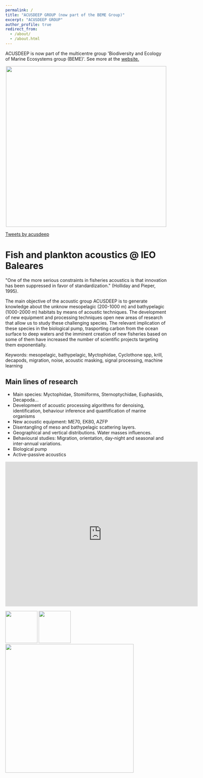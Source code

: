 ```yaml
---
permalink: /
title: "ACUSDEEP GROUP (now part of the BEME Group)"
excerpt: "ACUSDEEP GROUP"
author_profile: true
redirect_from: 
  - /about/
  - /about.html
---
```

ACUSDEEP is now part of the multicentre group 'Biodiversity and Ecology of Marine Ecosystems group (BEME)'. See more at the [website.](https://bemegroup.github.io/BEME/)


  <img src="images/centro-oceanografico-baleares-definicion-grupo-investigacion-acusdeep.jpg" style="display:block; margin-left: auto; margin-right: auto" height="500" width="500"/> 

<a class="twitter-timeline" href="https://twitter.com/acusdeep?ref_src=twsrc%5Etfw">Tweets by acusdeep</a> <script async src="https://platform.twitter.com/widgets.js" charset="utf-8"></script>


# Fish and plankton acoustics @ IEO Baleares


"One of the more serious constraints in fisheries acoustics is that innovation has been suppressed in favor of standardization." (Holliday and Pieper, 1995).

The main objective of the acoustic group ACUSDEEP is to generate knowledge about the unknow mesopelagic (200-1000 m) and bathypelagic (1000-2000 m)  habitats by means of acoustic techniques. The development of new equipment and processing techniques open new areas of research that allow us to study these challenging species. The relevant implication of these species in the biological pump, trasporting carbon from the ocean surface to deep waters and the imminent creation of new fisheries based on some of them have increased the number of scientific projects targeting them exponentially. 

Keywords: mesopelagic, bathypelagic, Myctophidae, Cyclothone spp, krill, decapods, migration, noise, acoustic masking, signal processing, machine learning


## Main lines of research

  * Main species: Myctophidae, Stomiiforms, Sternoptychidae, Euphasiids, Decapoda...
  * Development of acoustic processing algorithms for denoising, identification, behaviour inference and quantification of marine           organisms
  * New acoustic equipment: ME70, EK80, AZFP
  * Disentangling of meso and bathypelagic scattering layers.
  * Geographical and vertical distributions. Water masses influences.
  * Behavioural studies: Migration, orientation, day-night and seasonal and inter-annual variations.
  * Biological pump
  * Active-passive acoustics



<p>
  <iframe src="https://www.google.com/maps/embed?pb=!1m14!1m8!1m3!1d12305.224055888455!2d2.624423!3d39.552707!3m2!1i1024!2i768!4f13.1!3m3!1m2!1s0x0%3A0x859d518d82735362!2sCentro+Oceanogr%C3%A1fico+de+Baleares+-+Instituto+Espa%C3%B1ol+de+Oceanograf%C3%ADa!5e0!3m2!1ses!2ses!4v1556025388318!5m2!1ses!2ses" width="600" height="450" frameborder="0" style="border:0" allowfullscreen></iframe>
</p>

<p float="left">
  <img src="/images/LogoIEOgr.jpg"   width="100"/>  
  <img src="/images/logo-feder-trans.png"   width="100"/>
  <img src="/images/logo_ministerio.jpg"   width="400"/>  
  
</p>



